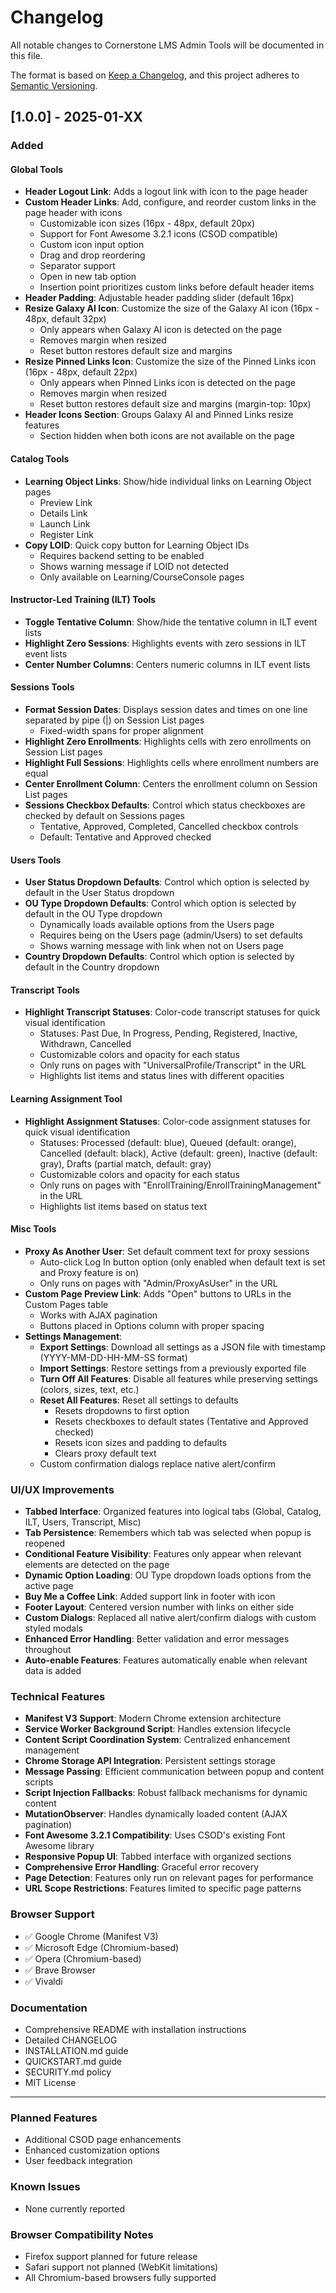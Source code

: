 # Changelog

All notable changes to Cornerstone LMS Admin Tools will be documented in this file.

The format is based on [Keep a Changelog](https://keepachangelog.com/en/1.0.0/),
and this project adheres to [Semantic Versioning](https://semver.org/spec/v2.0.0.html).

## [1.0.0] - 2025-01-XX

### Added

#### Global Tools
- **Header Logout Link**: Adds a logout link with icon to the page header
- **Custom Header Links**: Add, configure, and reorder custom links in the page header with icons
  - Customizable icon sizes (16px - 48px, default 20px)
  - Support for Font Awesome 3.2.1 icons (CSOD compatible)
  - Custom icon input option
  - Drag and drop reordering
  - Separator support
  - Open in new tab option
  - Insertion point prioritizes custom links before default header items
- **Header Padding**: Adjustable header padding slider (default 16px)
- **Resize Galaxy AI Icon**: Customize the size of the Galaxy AI icon (16px - 48px, default 32px)
  - Only appears when Galaxy AI icon is detected on the page
  - Removes margin when resized
  - Reset button restores default size and margins
- **Resize Pinned Links Icon**: Customize the size of the Pinned Links icon (16px - 48px, default 22px)
  - Only appears when Pinned Links icon is detected on the page
  - Removes margin when resized
  - Reset button restores default size and margins (margin-top: 10px)
- **Header Icons Section**: Groups Galaxy AI and Pinned Links resize features
  - Section hidden when both icons are not available on the page

#### Catalog Tools
- **Learning Object Links**: Show/hide individual links on Learning Object pages
  - Preview Link
  - Details Link
  - Launch Link
  - Register Link
- **Copy LOID**: Quick copy button for Learning Object IDs
  - Requires backend setting to be enabled
  - Shows warning message if LOID not detected
  - Only available on Learning/CourseConsole pages

#### Instructor-Led Training (ILT) Tools
- **Toggle Tentative Column**: Show/hide the tentative column in ILT event lists
- **Highlight Zero Sessions**: Highlights events with zero sessions in ILT event lists
- **Center Number Columns**: Centers numeric columns in ILT event lists

#### Sessions Tools
- **Format Session Dates**: Displays session dates and times on one line separated by pipe (|) on Session List pages
  - Fixed-width spans for proper alignment
- **Highlight Zero Enrollments**: Highlights cells with zero enrollments on Session List pages
- **Highlight Full Sessions**: Highlights cells where enrollment numbers are equal
- **Center Enrollment Column**: Centers the enrollment column on Session List pages
- **Sessions Checkbox Defaults**: Control which status checkboxes are checked by default on Sessions pages
  - Tentative, Approved, Completed, Cancelled checkbox controls
  - Default: Tentative and Approved checked

#### Users Tools
- **User Status Dropdown Defaults**: Control which option is selected by default in the User Status dropdown
- **OU Type Dropdown Defaults**: Control which option is selected by default in the OU Type dropdown
  - Dynamically loads available options from the Users page
  - Requires being on the Users page (admin/Users) to set defaults
  - Shows warning message with link when not on Users page
- **Country Dropdown Defaults**: Control which option is selected by default in the Country dropdown

#### Transcript Tools
- **Highlight Transcript Statuses**: Color-code transcript statuses for quick visual identification
  - Statuses: Past Due, In Progress, Pending, Registered, Inactive, Withdrawn, Cancelled
  - Customizable colors and opacity for each status
  - Only runs on pages with "UniversalProfile/Transcript" in the URL
  - Highlights list items and status lines with different opacities

#### Learning Assignment Tool
- **Highlight Assignment Statuses**: Color-code assignment statuses for quick visual identification
  - Statuses: Processed (default: blue), Queued (default: orange), Cancelled (default: black), Active (default: green), Inactive (default: gray), Drafts (partial match, default: gray)
  - Customizable colors and opacity for each status
  - Only runs on pages with "EnrollTraining/EnrollTrainingManagement" in the URL
  - Highlights list items based on status text

#### Misc Tools
- **Proxy As Another User**: Set default comment text for proxy sessions
  - Auto-click Log In button option (only enabled when default text is set and Proxy feature is on)
  - Only runs on pages with "Admin/ProxyAsUser" in the URL
- **Custom Page Preview Link**: Adds "Open" buttons to URLs in the Custom Pages table
  - Works with AJAX pagination
  - Buttons placed in Options column with proper spacing
- **Settings Management**:
  - **Export Settings**: Download all settings as a JSON file with timestamp (YYYY-MM-DD-HH-MM-SS format)
  - **Import Settings**: Restore settings from a previously exported file
  - **Turn Off All Features**: Disable all features while preserving settings (colors, sizes, text, etc.)
  - **Reset All Features**: Reset all settings to defaults
    - Resets dropdowns to first option
    - Resets checkboxes to default states (Tentative and Approved checked)
    - Resets icon sizes and padding to defaults
    - Clears proxy default text
  - Custom confirmation dialogs replace native alert/confirm

### UI/UX Improvements
- **Tabbed Interface**: Organized features into logical tabs (Global, Catalog, ILT, Users, Transcript, Misc)
- **Tab Persistence**: Remembers which tab was selected when popup is reopened
- **Conditional Feature Visibility**: Features only appear when relevant elements are detected on the page
- **Dynamic Option Loading**: OU Type dropdown loads options from the active page
- **Buy Me a Coffee Link**: Added support link in footer with icon
- **Footer Layout**: Centered version number with links on either side
- **Custom Dialogs**: Replaced all native alert/confirm dialogs with custom styled modals
- **Enhanced Error Handling**: Better validation and error messages throughout
- **Auto-enable Features**: Features automatically enable when relevant data is added

### Technical Features
- **Manifest V3 Support**: Modern Chrome extension architecture
- **Service Worker Background Script**: Handles extension lifecycle
- **Content Script Coordination System**: Centralized enhancement management
- **Chrome Storage API Integration**: Persistent settings storage
- **Message Passing**: Efficient communication between popup and content scripts
- **Script Injection Fallbacks**: Robust fallback mechanisms for dynamic content
- **MutationObserver**: Handles dynamically loaded content (AJAX pagination)
- **Font Awesome 3.2.1 Compatibility**: Uses CSOD's existing Font Awesome library
- **Responsive Popup UI**: Tabbed interface with organized sections
- **Comprehensive Error Handling**: Graceful error recovery
- **Page Detection**: Features only run on relevant pages for performance
- **URL Scope Restrictions**: Features limited to specific page patterns

### Browser Support
- ✅ Google Chrome (Manifest V3)
- ✅ Microsoft Edge (Chromium-based)
- ✅ Opera (Chromium-based)
- ✅ Brave Browser
- ✅ Vivaldi

### Documentation
- Comprehensive README with installation instructions
- Detailed CHANGELOG
- INSTALLATION.md guide
- QUICKSTART.md guide
- SECURITY.md policy
- MIT License

---

### Planned Features
- Additional CSOD page enhancements
- Enhanced customization options
- User feedback integration

### Known Issues
- None currently reported

### Browser Compatibility Notes
- Firefox support planned for future release
- Safari support not planned (WebKit limitations)
- All Chromium-based browsers fully supported
